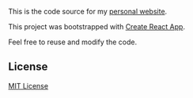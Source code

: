 This is the code source for my [personal website](https://valentinerahier.com).


This project was bootstrapped with [Create React App](https://github.com/facebook/create-react-app).

Feel free to reuse and modify the code.

## License

[MIT License](https://opensource.org/license/mit/)

